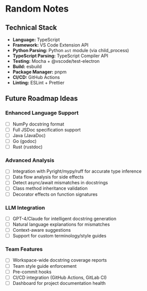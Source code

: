 # Random Notes

## Technical Stack

- **Language:** TypeScript
- **Framework:** VS Code Extension API
- **Python Parsing:** Python `ast` module (via child_process)
- **TypeScript Parsing:** TypeScript Compiler API
- **Testing:** Mocha + @vscode/test-electron
- **Build:** esbuild
- **Package Manager:** pnpm
- **CI/CD:** GitHub Actions
- **Linting:** ESLint + Prettier

## Future Roadmap Ideas

### Enhanced Language Support

- [ ] NumPy docstring format
- [ ] Full JSDoc specification support
- [ ] Java (JavaDoc)
- [ ] Go (godoc)
- [ ] Rust (rustdoc)

### Advanced Analysis

- [ ] Integration with Pyright/mypy/ruff for accurate type inference
- [ ] Data flow analysis for side effects
- [ ] Detect async/await mismatches in docstrings
- [ ] Class method inheritance validation
- [ ] Decorator effects on function signatures

### LLM Integration

- [ ] GPT-4/Claude for intelligent docstring generation
- [ ] Natural language explanations for mismatches
- [ ] Context-aware suggestions
- [ ] Support for custom terminology/style guides

### Team Features

- [ ] Workspace-wide docstring coverage reports
- [ ] Team style guide enforcement
- [ ] Pre-commit hooks
- [ ] CI/CD integration (GitHub Actions, GitLab CI)
- [ ] Dashboard for project documentation health
